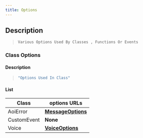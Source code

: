 ```yaml
---
title: Options
---
```


## Description
>```js
> Various Options Used By Classes , Functions Or Events 
>```
### Class Options 
#### Description
>```js
>"Options Used In Class"
>```
#### List 
|Class|options URLs|
|-----|------------|
|AoiError|**[MessageOptions](messageOptions.md)**|
|CustomEvent|**None**|
|Voice|**[VoiceOptions](voiceOptions.md)**|
